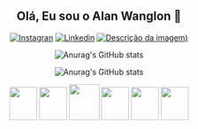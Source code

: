 <h2 align="center" color=""2DFFA0">Olá, Eu sou o Alan Wanglon 👋</h2>


<div align="center" justfycontent="center">

  [![Instagran](https://img.shields.io/badge/Instagram-E4405F?style=for-the-badge&logo=instagram&logoColor=white)](https://www.instagram.com/alan_wanglon/)
  [![Linkedin](https://img.shields.io/badge/LinkedIn-0077B5?style=for-the-badge&logo=linkedin&logoColor=white)](https://www.linkedin.com/in/alan-wanglon-a539a4183/)
 [![Descrição da imagem](https://photos.google.com/photo/AF1QipMQ5wWCGi9u3PJpdHAZDmHe77OH3uKeWNyq5LM))](https://alanwanglon.github.io/portifolio.projetos/)






  ![Anurag's GitHub stats](	https://github-readme-stats.vercel.app/api?username=alanwanglon&theme=blue-green)
 
  ![Anurag's GitHub stats](https://github-readme-stats.vercel.app/api/top-langs/?username=alanwanglon&theme=blue-green)





<div align="center">
  <img height="60" width="50"  src="https://cdn.jsdelivr.net/gh/devicons/devicon/icons/html5/html5-plain.svg" />
  <img height="60" width="50"  src="https://cdn.jsdelivr.net/gh/devicons/devicon/icons/css3/css3-plain.svg" />                                                                           
  <img height="65" width="55"  src="https://cdn.jsdelivr.net/gh/devicons/devicon/icons/bootstrap/bootstrap-plain.svg" />

  <img height="60" width="50"  src="https://cdn.jsdelivr.net/gh/devicons/devicon/icons/javascript/javascript-plain.svg" />
  <img height="60" width="50"  src="https://cdn.jsdelivr.net/gh/devicons/devicon/icons/react/react-original.svg" />
  <img height="60" width="50"  src="https://cdn.jsdelivr.net/gh/devicons/devicon/icons/python/python-plain.svg" />
</div>




